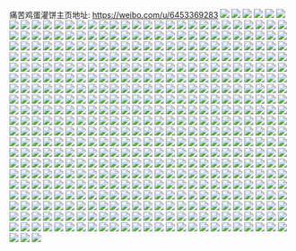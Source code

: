痛苦鸡蛋灌饼主页地址: https://weibo.com/u/6453369283 
![](https://wx4.sinaimg.cn/mw2000/0072JG9lly1h9ij561p6zj30zu25o1ky.jpg) 
![](https://wx4.sinaimg.cn/mw2000/0072JG9lly1h9ij53q4m6j30zu25oqv5.jpg) 
![](https://wx4.sinaimg.cn/mw2000/0072JG9lly1h9gbtnfia8j31o02801kz.jpg) 
![](https://wx4.sinaimg.cn/mw2000/0072JG9lly1h9gbtizlkcj316o1kwkjl.jpg) 
![](https://wx4.sinaimg.cn/mw2000/0072JG9lly1h9fvc7bo8bj32dc35sqv5.jpg) 
![](https://wx4.sinaimg.cn/mw2000/0072JG9lly1h9dzehl71jj30zu25o7wh.jpg) 
![](https://wx4.sinaimg.cn/mw2000/0072JG9lly1h9dzekjmwaj30sg0ruta9.jpg) 
![](https://wx4.sinaimg.cn/mw2000/0072JG9lly1h99xbsj2mjj30zu25o7iu.jpg) 
![](https://wx4.sinaimg.cn/mw2000/0072JG9lly1h970b37jjuj31o02804qp.jpg) 
![](https://wx4.sinaimg.cn/mw2000/0072JG9lly1h970b3ql1bj31o02804qp.jpg) 
![](https://wx4.sinaimg.cn/mw2000/0072JG9lly1h970b490b6j31o02801kx.jpg) 
![](https://wx4.sinaimg.cn/mw2000/0072JG9lly1h970b4p3vej31o02804qp.jpg) 
![](https://wx4.sinaimg.cn/mw2000/0072JG9lly1h970b7iv4yj31o02807wh.jpg) 
![](https://wx4.sinaimg.cn/mw2000/0072JG9lly1h970b84i1vj31o02804qp.jpg) 
![](https://wx4.sinaimg.cn/mw2000/0072JG9lly1h96o5pknbwj32c0340hdu.jpg) 
![](https://wx4.sinaimg.cn/mw2000/0072JG9lly1h93g66ozywj30tz0cc402.jpg) 
![](https://wx4.sinaimg.cn/mw2000/0072JG9lly1h92ie4zwrzj32dc35snpd.jpg) 
![](https://wx4.sinaimg.cn/mw2000/0072JG9lly1h91yo9p4mwj30zu25o1kx.jpg) 
![](https://wx4.sinaimg.cn/mw2000/0072JG9lly1h91yoag9xsj30zu25o1kx.jpg) 
![](https://wx4.sinaimg.cn/mw2000/0072JG9lly1h91yob9zxwj30zu25odwt.jpg) 
![](https://wx4.sinaimg.cn/mw2000/0072JG9lly1h8ykq198o4j30zu0il0vo.jpg) 
![](https://wx4.sinaimg.cn/mw2000/0072JG9lly1h8w60cl05xj30zu25o1cs.jpg) 
![](https://wx4.sinaimg.cn/mw2000/0072JG9lly1h8ua8r0bhyj30sg0sgju4.jpg) 
![](https://wx4.sinaimg.cn/mw2000/0072JG9lly1h8sruddxfzj30zu1meagq.jpg) 
![](https://wx4.sinaimg.cn/mw2000/0072JG9lly1h8rty1ypamj30ty0tyqk4.jpg) 
![](https://wx4.sinaimg.cn/mw2000/0072JG9lly1h8rty5guf5j32c02c0b2a.jpg) 
![](https://wx4.sinaimg.cn/mw2000/0072JG9lly1h8riepkf0qj30zu25owyk.jpg) 
![](https://wx4.sinaimg.cn/mw2000/0072JG9lly1h8rieoyfr2j30zu25oh4m.jpg) 
![](https://wx4.sinaimg.cn/mw2000/0072JG9lly1h8qpvbx7qcj30t60rl79s.jpg) 
![](https://wx4.sinaimg.cn/mw2000/0072JG9lly1h8qnkgp5zdj30zu25o7wh.jpg) 
![](https://wx4.sinaimg.cn/mw2000/0072JG9lly1h8poxag1j1j32dc35sx6p.jpg) 
![](https://wx4.sinaimg.cn/mw2000/0072JG9lly1h8poxfb11oj32dc35s7wi.jpg) 
![](https://wx4.sinaimg.cn/mw2000/0072JG9lly1h8poxcxyg6j32dc35sx6p.jpg) 
![](https://wx4.sinaimg.cn/mw2000/0072JG9lly1h8mwco61vaj30u0143497.jpg) 
![](https://wx4.sinaimg.cn/mw2000/0072JG9lly1h8lxbt1a6rj319o1ownhw.jpg) 
![](https://wx4.sinaimg.cn/mw2000/0072JG9lly1h8lxbsld10j32c0340npd.jpg) 
![](https://wx4.sinaimg.cn/mw2000/0072JG9lly1h8lxbtu30dj32c03401kz.jpg) 
![](https://wx4.sinaimg.cn/mw2000/0072JG9lly1h8lxbu7b29j31kk23g7ks.jpg) 
![](https://wx4.sinaimg.cn/mw2000/0072JG9lly1h8lxbue8vxj30h00mo41s.jpg) 
![](https://wx4.sinaimg.cn/mw2000/0072JG9lly1h8lxbukvn2j30vk163tpp.jpg) 
![](https://wx4.sinaimg.cn/mw2000/0072JG9lly1h8lxbvsvddj31tr1tru0x.jpg) 
![](https://wx4.sinaimg.cn/mw2000/0072JG9lly1h8lxbvcmdxj319w1p94gr.jpg) 
![](https://wx4.sinaimg.cn/mw2000/0072JG9lly1h8lxbw3og8j30n10uq79i.jpg) 
![](https://wx4.sinaimg.cn/mw2000/0072JG9lly1h8kneuzexdj30u0140gs9.jpg) 
![](https://wx4.sinaimg.cn/mw2000/0072JG9lly1h8k0jp89qlj30vc0vcjxw.jpg) 
![](https://wx4.sinaimg.cn/mw2000/0072JG9lly1h8iv40ag0fj32dc35se86.jpg) 
![](https://wx4.sinaimg.cn/mw2000/0072JG9lly1h8iv45q8z1j32dc35sx6u.jpg) 
![](https://wx4.sinaimg.cn/mw2000/0072JG9lly1h8hlzuufhuj32c0340qv6.jpg) 
![](https://wx4.sinaimg.cn/mw2000/0072JG9lly1h8d55mr4zoj30v110xgzo.jpg) 
![](https://wx4.sinaimg.cn/mw2000/0072JG9lly1h8bx6e7g9dj30u01t044h.jpg) 
![](https://wx4.sinaimg.cn/mw2000/0072JG9lly1h8aqrkazsvj316o1kwkie.jpg) 
![](https://wx4.sinaimg.cn/mw2000/0072JG9lly1h8aqrnybaaj32dc35skjn.jpg) 
![](https://wx4.sinaimg.cn/mw2000/0072JG9lly1h8aqrqb9j6j32dc35sx6q.jpg) 
![](https://wx4.sinaimg.cn/mw2000/0072JG9lly1h8aqrspoi5j32dc35sqv6.jpg) 
![](https://wx4.sinaimg.cn/mw2000/0072JG9lly1h8apf5w3nyj30ur1q6qp8.jpg) 
![](https://wx4.sinaimg.cn/mw2000/0072JG9lly1h89m9rvxc1j32c0340u0y.jpg) 
![](https://wx4.sinaimg.cn/mw2000/0072JG9lly1h897lhnv3ij32c0340hdt.jpg) 
![](https://wx4.sinaimg.cn/mw2000/0072JG9lly1h897lgrrhcj30j60j6t9p.jpg) 
![](https://wx4.sinaimg.cn/mw2000/0072JG9lly1h88z7h7hbmj30zu25o4qq.jpg) 
![](https://wx4.sinaimg.cn/mw2000/0072JG9lly1h88i59cl1hj316o1kwttw.jpg) 
![](https://wx4.sinaimg.cn/mw2000/0072JG9lly1h88det3sr6j30p81g719f.jpg) 
![](https://wx4.sinaimg.cn/mw2000/0072JG9lly1h887k5l9cjj30zu25o7wi.jpg) 
![](https://wx4.sinaimg.cn/mw2000/0072JG9lly1h863xadrw5j30zo18fh54.jpg) 
![](https://wx4.sinaimg.cn/mw2000/0072JG9lly1h85z0x5avkj30tx0k7q52.jpg) 
![](https://wx4.sinaimg.cn/mw2000/0072JG9lly1h85wexeu46j30zu25ob2a.jpg) 
![](https://wx4.sinaimg.cn/mw2000/0072JG9lly1h84mwq46goj30u01t0tus.jpg) 
![](https://wx4.sinaimg.cn/mw2000/0072JG9lly1h83avezg0yj32c03404qr.jpg) 
![](https://wx4.sinaimg.cn/mw2000/0072JG9lly1h82qdhbp70j30zu0muwnv.jpg) 
![](https://wx4.sinaimg.cn/mw2000/0072JG9lly1h819e6hkt6j30zu1egail.jpg) 
![](https://wx4.sinaimg.cn/mw2000/0072JG9lly1h817anwr5yj320l2os1ky.jpg) 
![](https://wx4.sinaimg.cn/mw2000/0072JG9lly1h80u40ora2j30oz0mzact.jpg) 
![](https://wx4.sinaimg.cn/mw2000/0072JG9lly1h804vuaxf3j30zu25ob2a.jpg) 
![](https://wx4.sinaimg.cn/mw2000/0072JG9lly1h804vrfgfqj30ox0mojvh.jpg) 
![](https://wx4.sinaimg.cn/mw2000/0072JG9lly1h804mopfp6j30jf0jf0vg.jpg) 
![](https://wx4.sinaimg.cn/mw2000/0072JG9lly1h7yy8m8fl4j30n01dsk32.jpg) 
![](https://wx4.sinaimg.cn/mw2000/0072JG9lly1h7yy8ly5vej30n01dsgxh.jpg) 
![](https://wx4.sinaimg.cn/mw2000/0072JG9lly1h7yy8mk1tkj30n01dsqf9.jpg) 
![](https://wx4.sinaimg.cn/mw2000/0072JG9lly1h7xs9j4wsuj30n01ds1kx.jpg) 
![](https://wx4.sinaimg.cn/mw2000/0072JG9lly1h7xs9jg3fej30mt0dcacr.jpg) 
![](https://wx4.sinaimg.cn/mw2000/0072JG9lly1h7xrlkk95oj30mv128qhh.jpg) 
![](https://wx4.sinaimg.cn/mw2000/0072JG9lly1h7xrlk0fhkj32c0340kjm.jpg) 
![](https://wx4.sinaimg.cn/mw2000/0072JG9lly1h7ws5wby2ej308c075jrk.jpg) 
![](https://wx4.sinaimg.cn/mw2000/0072JG9lly1h7v6aju6q9j31qo2bk4qp.jpg) 
![](https://wx4.sinaimg.cn/mw2000/0072JG9lly1h7v6fsdlhvj30n00l7dkk.jpg) 
![](https://wx4.sinaimg.cn/mw2000/0072JG9lly1h7v6gbxya6j321m2q5e81.jpg) 
![](https://wx4.sinaimg.cn/mw2000/0072JG9lly1h7uidljbiuj316o1kwe5q.jpg) 
![](https://wx4.sinaimg.cn/mw2000/0072JG9lly1h7uidkwnlwj30u01407gk.jpg) 
![](https://wx4.sinaimg.cn/mw2000/0072JG9lly1h7sudd7bh6j30n01dsk2f.jpg) 
![](https://wx4.sinaimg.cn/mw2000/0072JG9lly1h7srs7j2ymj30j60iyt9n.jpg) 
![](https://wx4.sinaimg.cn/mw2000/0072JG9lly1h7pvx6qivvj31ry2d9npd.jpg) 
![](https://wx4.sinaimg.cn/mw2000/0072JG9lly1h7pvz12x6ij30me05oaam.jpg) 
![](https://wx4.sinaimg.cn/mw2000/0072JG9lly1h7pw1s1hw1j30n01dsaey.jpg) 
![](https://wx4.sinaimg.cn/mw2000/0072JG9lly1h7pw1sg0zvj30n01dsq72.jpg) 
![](https://wx4.sinaimg.cn/mw2000/0072JG9lly1h7pw1srf75j30n01dsaeg.jpg) 
![](https://wx4.sinaimg.cn/mw2000/0072JG9lly1h7pn58ucu2j30n01dsdpr.jpg) 
![](https://wx4.sinaimg.cn/mw2000/0072JG9lly1h7n4x6eqhcj32c0340npe.jpg) 
![](https://wx4.sinaimg.cn/mw2000/0072JG9lly1h7m48jopkrj30n01dstig.jpg) 
![](https://wx4.sinaimg.cn/mw2000/0072JG9lly1h7m48nq3fpj308w08wq37.jpg) 
![](https://wx4.sinaimg.cn/mw2000/0072JG9lly1h7l5zoeu49j30qr0qk76m.jpg) 
![](https://wx4.sinaimg.cn/mw2000/0072JG9lly1h7kvnihvs4j30wf0u078s.jpg) 
![](https://wx4.sinaimg.cn/mw2000/0072JG9lly1h7huu3p4kej30u00u0tbv.jpg) 
![](https://wx4.sinaimg.cn/mw2000/0072JG9lly1h7fct52b7sj30n00gc74b.jpg) 
![](https://wx4.sinaimg.cn/mw2000/0072JG9lly1h7f4m7umajj30mn0p9n16.jpg) 
![](https://wx4.sinaimg.cn/mw2000/0072JG9lly1h7f4m8czjkj324j2u24gw.jpg) 
![](https://wx4.sinaimg.cn/mw2000/0072JG9lly1h7d90avwqlj30hr0hraby.jpg) 
![](https://wx4.sinaimg.cn/mw2000/0072JG9lly1h7d1yt5qcej31s62dkkjl.jpg) 
![](https://wx4.sinaimg.cn/mw2000/0072JG9lly1h7d1ytihyej31c01s0nlj.jpg) 
![](https://wx4.sinaimg.cn/mw2000/0072JG9lly1h7c30itj72j32c0340h36.jpg) 
![](https://wx4.sinaimg.cn/mw2000/0072JG9lly1h7c305cp5wj32bk1qo0xc.jpg) 
![](https://wx4.sinaimg.cn/mw2000/0072JG9lly1h7c3112wo6j32c03404gt.jpg) 
![](https://wx4.sinaimg.cn/mw2000/0072JG9lly1h7c316780kj31p52blb29.jpg) 
![](https://wx4.sinaimg.cn/mw2000/0072JG9lly1h7axicqp0qj31951o70vu.jpg) 
![](https://wx4.sinaimg.cn/mw2000/0072JG9lly1h7axifl9uxj31yy2mm4fr.jpg) 
![](https://wx4.sinaimg.cn/mw2000/0072JG9lly1h7axie2faxj31qo2bkhdt.jpg) 
![](https://wx4.sinaimg.cn/mw2000/0072JG9lly1h7apxbd6ulj30j60j63ze.jpg) 
![](https://wx4.sinaimg.cn/mw2000/0072JG9lly1h79cgvcpfyj31ud2gie4m.jpg) 
![](https://wx4.sinaimg.cn/mw2000/0072JG9lly1h782zbygirj30j60j6gv7.jpg) 
![](https://wx4.sinaimg.cn/mw2000/0072JG9lly1h74ye7jd29j30ty13y7mi.jpg) 
![](https://wx4.sinaimg.cn/mw2000/0072JG9lly1h74ye8ajyej30qt0zq45d.jpg) 
![](https://wx4.sinaimg.cn/mw2000/0072JG9lly1h74ye8s5awj30tu13uqap.jpg) 
![](https://wx4.sinaimg.cn/mw2000/0072JG9lly1h74ye951z7j30tu13uwj7.jpg) 
![](https://wx4.sinaimg.cn/mw2000/0072JG9lly1h74ye9g0cfj30tu13uabb.jpg) 
![](https://wx4.sinaimg.cn/mw2000/0072JG9lly1h74ye72xbij30lq0szmxq.jpg) 
![](https://wx4.sinaimg.cn/mw2000/0072JG9lly1h74ye9qyj1j30py0ynqao.jpg) 
![](https://wx4.sinaimg.cn/mw2000/0072JG9lly1h74yea3rzjj30u0140ti3.jpg) 
![](https://wx4.sinaimg.cn/mw2000/0072JG9lly1h74yh625puj30u2142n0y.jpg) 
![](https://wx4.sinaimg.cn/mw2000/0072JG9lly1h73uwfey96j30n00tkte1.jpg) 
![](https://wx4.sinaimg.cn/mw2000/0072JG9lly1h73t0p7tlnj30n00p8jse.jpg) 
![](https://wx4.sinaimg.cn/mw2000/0072JG9lly1h72cpg2jtfj31km23iq6e.jpg) 
![](https://wx4.sinaimg.cn/mw2000/0072JG9lly1h71543czfvj32152pj17i.jpg) 
![](https://wx4.sinaimg.cn/mw2000/0072JG9lly1h71540u6jzj327b2xr4qr.jpg) 
![](https://wx4.sinaimg.cn/mw2000/0072JG9lly1h71544i5huj324v2uiafu.jpg) 
![](https://wx4.sinaimg.cn/mw2000/0072JG9lly1h701thlcmij32dc35sb2b.jpg) 
![](https://wx4.sinaimg.cn/mw2000/0072JG9lly1h6z72a92qsj31m725mk4v.jpg) 
![](https://wx4.sinaimg.cn/mw2000/0072JG9lly1h6vwy7mcspj30jx12qtay.jpg) 
![](https://wx4.sinaimg.cn/mw2000/0072JG9lly1h6vvdhtb04j30n00u3gp7.jpg) 
![](https://wx4.sinaimg.cn/mw2000/0072JG9lly1h6u8im1cqoj316o1kw7rr.jpg) 
![](https://wx4.sinaimg.cn/mw2000/0072JG9lly1h6u8iosn9qj30n00qeq2w.jpg) 
![](https://wx4.sinaimg.cn/mw2000/0072JG9lly1h6rung6g0ej316o1kwnif.jpg) 
![](https://wx4.sinaimg.cn/mw2000/0072JG9lly1h6qv8f1nuxj31hk1zfhdu.jpg) 
![](https://wx4.sinaimg.cn/mw2000/0072JG9lly1h6q4odr4jvj316o1kwk8o.jpg) 
![](https://wx4.sinaimg.cn/mw2000/0072JG9lly1h6q4oe5h0pj316o1kwk63.jpg) 
![](https://wx4.sinaimg.cn/mw2000/0072JG9lly1h6q4odbxwqj316o1kwavy.jpg) 
![](https://wx4.sinaimg.cn/mw2000/0072JG9lly1h6onp2gka0j30n01ds0vz.jpg) 
![](https://wx4.sinaimg.cn/mw2000/0072JG9lly1h6k73lrembj30n01ds46h.jpg) 
![](https://wx4.sinaimg.cn/mw2000/0072JG9lly1h6jt58sxtjj30rr1dcn5f.jpg) 
![](https://wx4.sinaimg.cn/mw2000/0072JG9lly1h6g9seo5hqj30u01407g5.jpg) 
![](https://wx4.sinaimg.cn/mw2000/0072JG9lly1h6g9sewxg8j30q20yrdow.jpg) 
![](https://wx4.sinaimg.cn/mw2000/0072JG9lly1h6g9seegc3j30ls12ptgn.jpg) 
![](https://wx4.sinaimg.cn/mw2000/0072JG9lly1h6g9sf61xij30u01hc44q.jpg) 
![](https://wx4.sinaimg.cn/mw2000/0072JG9lly1h6g9sfd3qlj30u0140n17.jpg) 
![](https://wx4.sinaimg.cn/mw2000/0072JG9lly1h6g9sfk4jaj30tu13uqc4.jpg) 
![](https://wx4.sinaimg.cn/mw2000/0072JG9lly1h6g9sg3xxdj30u0140wr7.jpg) 
![](https://wx4.sinaimg.cn/mw2000/0072JG9lly1h6g9ont9cdj30u0160ajd.jpg) 
![](https://wx4.sinaimg.cn/mw2000/0072JG9lly1h6g9p7lmsqj30ry0yxwr9.jpg) 
![](https://wx4.sinaimg.cn/mw2000/0072JG9lly1h6fuz8mrtxj30mt0ijwey.jpg) 
![](https://wx4.sinaimg.cn/mw2000/0072JG9lly1h6ffdk1l1vj31471hmq4w.jpg) 
![](https://wx4.sinaimg.cn/mw2000/0072JG9lly1h6ej1fs680j30tu13umyd.jpg) 
![](https://wx4.sinaimg.cn/mw2000/0072JG9lly1h6dan25905j31fk1wrqu6.jpg) 
![](https://wx4.sinaimg.cn/mw2000/0072JG9lly1h6dan6pft3j32c03407w4.jpg) 
![](https://wx4.sinaimg.cn/mw2000/0072JG9lly1h6dan7hz3rj31g21xe0w5.jpg) 
![](https://wx4.sinaimg.cn/mw2000/0072JG9lly1h6cz1lbvtnj30n00hs0vp.jpg) 
![](https://wx4.sinaimg.cn/mw2000/0072JG9lly1h6cz1lhdbdj30n00823zp.jpg) 
![](https://wx4.sinaimg.cn/mw2000/0072JG9lly1h6cz1lmihij30n009edh1.jpg) 
![](https://wx4.sinaimg.cn/mw2000/0072JG9lly1h6cz1ls1o6j30n00813zb.jpg) 
![](https://wx4.sinaimg.cn/mw2000/0072JG9lly1h6cz1lz87cj30n007kwf5.jpg) 
![](https://wx4.sinaimg.cn/mw2000/0072JG9lly1h6cz1m4nsjj30n0090q42.jpg) 
![](https://wx4.sinaimg.cn/mw2000/0072JG9lly1h6cz1l4a7cj30n008bmy3.jpg) 
![](https://wx4.sinaimg.cn/mw2000/0072JG9lly1h6cz1mayv7j30n007v74t.jpg) 
![](https://wx4.sinaimg.cn/mw2000/0072JG9lly1h6cz1mg35aj30n0089gma.jpg) 
![](https://wx4.sinaimg.cn/mw2000/0072JG9lly1h6cz1mmr2nj30n008fmy0.jpg) 
![](https://wx4.sinaimg.cn/mw2000/0072JG9lly1h6cz1mtafcj30n006omxp.jpg) 
![](https://wx4.sinaimg.cn/mw2000/0072JG9lly1h6cz1myrn7j30n006lq3d.jpg) 
![](https://wx4.sinaimg.cn/mw2000/0072JG9lly1h6cz1n5tilj30n006yaau.jpg) 
![](https://wx4.sinaimg.cn/mw2000/0072JG9lly1h6cz1nbfg6j30n0068mxx.jpg) 
![](https://wx4.sinaimg.cn/mw2000/0072JG9lly1h6cz1nhc1vj30n005cq36.jpg) 
![](https://wx4.sinaimg.cn/mw2000/0072JG9lly1h6cz1ny2ucj30n00j1gn4.jpg) 
![](https://wx4.sinaimg.cn/mw2000/0072JG9lly1h6cz1o54idj30n005ngm2.jpg) 
![](https://wx4.sinaimg.cn/mw2000/0072JG9lly1h6cz1ob1g7j30n007dq3e.jpg) 
![](https://wx4.sinaimg.cn/mw2000/0072JG9lly1h6c7pzssdyj32c03404qr.jpg) 
![](https://wx4.sinaimg.cn/mw2000/0072JG9lly1h6a0cogtowj32c0340e82.jpg) 
![](https://wx4.sinaimg.cn/mw2000/0072JG9lly1h6a0cqc48cj32c0340qv6.jpg) 
![](https://wx4.sinaimg.cn/mw2000/0072JG9lly1h6a0csd78dj32c0340kjn.jpg) 
![](https://wx4.sinaimg.cn/mw2000/0072JG9lly1h6a0ctx159j316o1kwtrf.jpg) 
![](https://wx4.sinaimg.cn/mw2000/0072JG9lly1h67mj56m4bj322a2r21ky.jpg) 
![](https://wx4.sinaimg.cn/mw2000/0072JG9lly1h67mj8i228j32742xi1ky.jpg) 
![](https://wx4.sinaimg.cn/mw2000/0072JG9lly1h5mvj99vjbj30mz14uah9.jpg) 
![](https://wx4.sinaimg.cn/mw2000/0072JG9lly1h5mvgzzyz7j30mz0vsq54.jpg) 
![](https://wx4.sinaimg.cn/mw2000/0072JG9lly1h5mvj8vhnqj30ty13yk2m.jpg) 
![](https://wx4.sinaimg.cn/mw2000/0072JG9lly1h5mvj8epw0j30n01dswma.jpg) 
![](https://wx4.sinaimg.cn/mw2000/0072JG9lly1h5mvksdpnbj30mi0u0gqb.jpg) 
![](https://wx4.sinaimg.cn/mw2000/0072JG9lly1h5mvmd8sesj30mi0u00wi.jpg) 
![](https://wx4.sinaimg.cn/mw2000/0072JG9lly1h5mvp0bmzxj30u014079w.jpg) 
![](https://wx4.sinaimg.cn/mw2000/0072JG9lly1h5mvmxz8ogj30mi0u0dlh.jpg) 
![](https://wx4.sinaimg.cn/mw2000/0072JG9lly1h5mvp0nvmfj30u013y7ex.jpg) 
![](https://wx4.sinaimg.cn/mw2000/0072JG9lly1h5l6uoqjrtj32c0340e83.jpg) 
![](https://wx4.sinaimg.cn/mw2000/0072JG9lly1h5gy5shl4ej32352s6u0z.jpg) 
![](https://wx4.sinaimg.cn/mw2000/0072JG9lly1h5gy5uuu3ej328s2zqqv6.jpg) 
![](https://wx4.sinaimg.cn/mw2000/0072JG9lly1h5gy5qgproj326d2wh7wk.jpg) 
![](https://wx4.sinaimg.cn/mw2000/0072JG9lly1h5dn947ivpj32c0340x6r.jpg) 
![](https://wx4.sinaimg.cn/mw2000/0072JG9lly1h5dn9brl1vj31ko23ox6p.jpg) 
![](https://wx4.sinaimg.cn/mw2000/0072JG9lly1h5dnaf01haj31n726x1ky.jpg) 
![](https://wx4.sinaimg.cn/mw2000/0072JG9lly1h5dn9ep62yj32c0340qv8.jpg) 
![](https://wx4.sinaimg.cn/mw2000/0072JG9lly1h5dna8pr5kj329c30gx6r.jpg) 
![](https://wx4.sinaimg.cn/mw2000/0072JG9lly1h5dn99avr6j31qo2bkhdt.jpg) 
![](https://wx4.sinaimg.cn/mw2000/0072JG9lly1h5dn9ahobxj32bk1qoe81.jpg) 
![](https://wx4.sinaimg.cn/mw2000/0072JG9lly1h5dn97s4zsj32c03401l0.jpg) 
![](https://wx4.sinaimg.cn/mw2000/0072JG9lly1h5ch8rkv55j32c02fmkjo.jpg) 
![](https://wx4.sinaimg.cn/mw2000/0072JG9lly1h57u7zjxkoj31xw2l71kz.jpg) 
![](https://wx4.sinaimg.cn/mw2000/0072JG9lly1h57u81fiqmj31in20u4qq.jpg) 
![](https://wx4.sinaimg.cn/mw2000/0072JG9lly1h57u850o26j32c0340qv9.jpg) 
![](https://wx4.sinaimg.cn/mw2000/0072JG9lly1h57u87k8z7j31qs2bpkjm.jpg) 
![](https://wx4.sinaimg.cn/mw2000/0072JG9lly1h57u89fvxaj32c0340u0y.jpg) 
![](https://wx4.sinaimg.cn/mw2000/0072JG9lly1h57u8awpotj31ky23yb29.jpg) 
![](https://wx4.sinaimg.cn/mw2000/0072JG9lly1h57u8c28akj30i30o345n.jpg) 
![](https://wx4.sinaimg.cn/mw2000/0072JG9lly1h537q39pwmj30n01ds4qp.jpg) 
![](https://wx4.sinaimg.cn/mw2000/0072JG9lly1h52kst221oj30mi0u0q7r.jpg) 
![](https://wx4.sinaimg.cn/mw2000/0072JG9lly1h52kst87gmj30ji0q1q7a.jpg) 
![](https://wx4.sinaimg.cn/mw2000/0072JG9lly1h52ks510b2j30mz0uo41r.jpg) 
![](https://wx4.sinaimg.cn/mw2000/0072JG9lly1h52ktz70lpj30n01ds11f.jpg) 
![](https://wx4.sinaimg.cn/mw2000/0072JG9lly1h52ktzlhk4j30u0140tit.jpg) 
![](https://wx4.sinaimg.cn/mw2000/0072JG9lly1h52ku5mrv1j30qy0qy0ux.jpg) 
![](https://wx4.sinaimg.cn/mw2000/0072JG9lly1h4yg0c7ydcj31za2n11kz.jpg) 
![](https://wx4.sinaimg.cn/mw2000/0072JG9lly1h4yg0el2jbj32c0340kjn.jpg) 
![](https://wx4.sinaimg.cn/mw2000/0072JG9lly1h4yg0hdnjpj32c0340b2c.jpg) 
![](https://wx4.sinaimg.cn/mw2000/0072JG9lly1h4yg6jdnv0j327u2yhu0y.jpg) 
![](https://wx4.sinaimg.cn/mw2000/0072JG9lly1h4wvlyxpm0j31k9230hdt.jpg) 
![](https://wx4.sinaimg.cn/mw2000/0072JG9lly1h4wvlzo8b9j31qo2bkx6p.jpg) 
![](https://wx4.sinaimg.cn/mw2000/0072JG9lly1h4txdijfqvj32c03407wj.jpg) 
![](https://wx4.sinaimg.cn/mw2000/0072JG9lly1h4txdlim5gj32c0340qv6.jpg) 
![](https://wx4.sinaimg.cn/mw2000/0072JG9lly1h4txdmd5w1j30my14uguq.jpg) 
![](https://wx4.sinaimg.cn/mw2000/0072JG9lly1h4txdw51dtj30u01hc15n.jpg) 
![](https://wx4.sinaimg.cn/mw2000/0072JG9lly1h4txdyb80dj32c0340u0y.jpg) 
![](https://wx4.sinaimg.cn/mw2000/0072JG9lly1h4txe19mh7j32c0340npe.jpg) 
![](https://wx4.sinaimg.cn/mw2000/0072JG9lly1h4txea0kpcj32c0340qv9.jpg) 
![](https://wx4.sinaimg.cn/mw2000/0072JG9lly1h4txeed10sj32c0340e84.jpg) 
![](https://wx4.sinaimg.cn/mw2000/0072JG9lly1h4txehh5eij32c03404qr.jpg) 
![](https://wx4.sinaimg.cn/mw2000/0072JG9lly1h4txem3umuj32c03401l0.jpg) 
![](https://wx4.sinaimg.cn/mw2000/0072JG9lly1h4txerfo1gj32c0340hdw.jpg) 
![](https://wx4.sinaimg.cn/mw2000/0072JG9lly1h4txewaidoj32c0340u10.jpg) 
![](https://wx4.sinaimg.cn/mw2000/0072JG9lly1h4txf1yglfj32c03404qu.jpg) 
![](https://wx4.sinaimg.cn/mw2000/0072JG9lly1h4txf5ykirj32c0340hdw.jpg) 
![](https://wx4.sinaimg.cn/mw2000/0072JG9lly1h4r3kzx5zfj32c0340kjp.jpg) 
![](https://wx4.sinaimg.cn/mw2000/0072JG9lly1h4nwyoq319j31rp2cx4qq.jpg) 
![](https://wx4.sinaimg.cn/mw2000/0072JG9lly1h4lf773zv7j30u00sx431.jpg) 
![](https://wx4.sinaimg.cn/mw2000/0072JG9lly1h4efl5uj7sj31qo2bk4qq.jpg) 
![](https://wx4.sinaimg.cn/mw2000/0072JG9lly1h4efl7hdhij30vc15sh22.jpg) 
![](https://wx4.sinaimg.cn/mw2000/0072JG9lly1h4efl6a3qqj30vc15s7ly.jpg) 
![](https://wx4.sinaimg.cn/mw2000/0072JG9lly1h4efl87h8hj30u0140e47.jpg) 
![](https://wx4.sinaimg.cn/mw2000/0072JG9lly1h4a7vkjp95j32c03404qs.jpg) 
![](https://wx4.sinaimg.cn/mw2000/0072JG9lly1h48lxovmjrj30vc15se48.jpg) 
![](https://wx4.sinaimg.cn/mw2000/0072JG9lly1h47z1o3d9tj32by2jf1kz.jpg) 
![](https://wx4.sinaimg.cn/mw2000/0072JG9lly1h47z1p1lhcj311v1ehqru.jpg) 
![](https://wx4.sinaimg.cn/mw2000/0072JG9lly1h47z1qte7oj31v82c0kjm.jpg) 
![](https://wx4.sinaimg.cn/mw2000/0072JG9lly1h47z1ssjhrj323s2t2b2b.jpg) 
![](https://wx4.sinaimg.cn/mw2000/0072JG9lly1h46v8l29gfj3297309u0z.jpg) 
![](https://wx4.sinaimg.cn/mw2000/0072JG9lly1h46v8nf3d0j32432thqv7.jpg) 
![](https://wx4.sinaimg.cn/mw2000/0072JG9lly1h45ndwkpswj30mi0u0n57.jpg) 
![](https://wx4.sinaimg.cn/mw2000/0072JG9lly1h42qe9qv3rj30n01ds0wc.jpg) 
![](https://wx4.sinaimg.cn/mw2000/0072JG9lly1h42qecb8lpj308c087t8y.jpg) 
![](https://wx4.sinaimg.cn/mw2000/0072JG9lly1h3zgz45az8j31ds0n07p3.jpg) 
![](https://wx4.sinaimg.cn/mw2000/0072JG9lly1h3runqabb4j32c03401ky.jpg) 
![](https://wx4.sinaimg.cn/mw2000/0072JG9lly1h3p2vgiv2qj31zx2zqx6p.jpg) 
![](https://wx4.sinaimg.cn/mw2000/0072JG9lly1h3p2vh5s86j31zl2z8x6p.jpg) 
![](https://wx4.sinaimg.cn/mw2000/0072JG9lly1h3p2vhxzenj320s3101ky.jpg) 
![](https://wx4.sinaimg.cn/mw2000/0072JG9lly1h3p2vfrukcj31qb2lbhdt.jpg) 
![](https://wx4.sinaimg.cn/mw2000/0072JG9lly1h3p2vip4d9j3209308x6p.jpg) 
![](https://wx4.sinaimg.cn/mw2000/0072JG9lly1h3p2vk4pmcj323z35su0y.jpg) 
![](https://wx4.sinaimg.cn/mw2000/0072JG9lly1h3p2vm3ao0j323z35se83.jpg) 
![](https://wx4.sinaimg.cn/mw2000/0072JG9lly1h3p2vmu2c8j31tk2rqkjl.jpg) 
![](https://wx4.sinaimg.cn/mw2000/0072JG9lly1h3p2voq45hj323z35s4qr.jpg) 
![](https://wx4.sinaimg.cn/mw2000/0072JG9lly1h3o3k8h76tj31yn2xt4qq.jpg) 
![](https://wx4.sinaimg.cn/mw2000/0072JG9lly1h3o3kwn4lij323z35skjo.jpg) 
![](https://wx4.sinaimg.cn/mw2000/0072JG9lly1h3o3l112iyj323z35s7wj.jpg) 
![](https://wx4.sinaimg.cn/mw2000/0072JG9lly1h3gt1ne6vkj30n01dswmn.jpg) 
![](https://wx4.sinaimg.cn/mw2000/0072JG9lly1h3gt1qr3doj30ik0klwh5.jpg) 
![](https://wx4.sinaimg.cn/mw2000/0072JG9lly1h36ay0hrzlj30md0md0u1.jpg) 
![](https://wx4.sinaimg.cn/mw2000/0072JG9lly1h34bgletetj30n01dstyj.jpg) 
![](https://wx4.sinaimg.cn/mw2000/0072JG9lly1h33kt1ki7pj31ds0n0qkp.jpg) 
![](https://wx4.sinaimg.cn/mw2000/0072JG9lly1h33kszrov4j31ds0n0x0p.jpg) 
![](https://wx4.sinaimg.cn/mw2000/0072JG9lly1h32xh9crgaj30u0140nd9.jpg) 
![](https://wx4.sinaimg.cn/mw2000/0072JG9lly1h31r8fs4cvj30n01ds4qp.jpg) 
![](https://wx4.sinaimg.cn/mw2000/0072JG9lly1h30m7xvj40j326z2xaqv6.jpg) 
![](https://wx4.sinaimg.cn/mw2000/0072JG9lly1h30mdxbhaij30920c3t9t.jpg) 
![](https://wx4.sinaimg.cn/mw2000/0072JG9lly1h2xmvrwpoqj30vc15s4ac.jpg) 
![](https://wx4.sinaimg.cn/mw2000/0072JG9lly1h2xmvsf7kdj30vc15s156.jpg) 
![](https://wx4.sinaimg.cn/mw2000/0072JG9lly1h2xmvsuux6j30vc15sk3f.jpg) 
![](https://wx4.sinaimg.cn/mw2000/0072JG9lly1h2w472nvh8j32c03474qr.jpg) 
![](https://wx4.sinaimg.cn/mw2000/0072JG9lly1h2w476jxcfj32c033ze88.jpg) 
![](https://wx4.sinaimg.cn/mw2000/0072JG9lly1h2v2ipswguj31oy29au0x.jpg) 
![](https://wx4.sinaimg.cn/mw2000/0072JG9lly1h2v2iqjb88j31vo2jnhdt.jpg) 
![](https://wx4.sinaimg.cn/mw2000/0072JG9lly1h2uynho655j30n00fywhw.jpg) 
![](https://wx4.sinaimg.cn/mw2000/0072JG9lly1h2uynhx3bsj30n01dsadf.jpg) 
![](https://wx4.sinaimg.cn/mw2000/0072JG9lly1h2uyni6j7qj30n00iztcs.jpg) 
![](https://wx4.sinaimg.cn/mw2000/0072JG9lly1h2uynhh35aj30n01dsjup.jpg) 
![](https://wx4.sinaimg.cn/mw2000/0072JG9lly1h2tunxfkioj30vc15sqj4.jpg) 
![](https://wx4.sinaimg.cn/mw2000/0072JG9lly1h2rzifefrej31xk2kqb2a.jpg) 
![](https://wx4.sinaimg.cn/mw2000/0072JG9lly1h2rzigvwohj31xs2l17wi.jpg) 
![](https://wx4.sinaimg.cn/mw2000/0072JG9lly1h2rzihw79wj31x12k1b2a.jpg) 
![](https://wx4.sinaimg.cn/mw2000/0072JG9lly1h2rziioyj1j31mz26nqv5.jpg) 
![](https://wx4.sinaimg.cn/mw2000/0072JG9lly1h2rzie6eprj31ws2jpqv5.jpg) 
![](https://wx4.sinaimg.cn/mw2000/0072JG9lly1h2rzijh48yj31zb2n2x6p.jpg) 
![](https://wx4.sinaimg.cn/mw2000/0072JG9lly1h2rph2vv83j324e2su7wj.jpg) 
![](https://wx4.sinaimg.cn/mw2000/0072JG9lly1h2rph5opvzj31u52j4b2a.jpg) 
![](https://wx4.sinaimg.cn/mw2000/0072JG9lly1h2rphajlwrj32c0340x6t.jpg) 
![](https://wx4.sinaimg.cn/mw2000/0072JG9lly1h2m5r4cshcj30ra10dk6e.jpg) 
![](https://wx4.sinaimg.cn/mw2000/0072JG9lly1h2m5r4u8x1j30vc15s4d4.jpg) 
![](https://wx4.sinaimg.cn/mw2000/0072JG9lly1h2m2xzmnpoj30k90qydne.jpg) 
![](https://wx4.sinaimg.cn/mw2000/0072JG9lly1h2kqkjnwt5j32c0340hdu.jpg) 
![](https://wx4.sinaimg.cn/mw2000/0072JG9lly1h2jkd96sszj30n00y6483.jpg) 
![](https://wx4.sinaimg.cn/mw2000/0072JG9lly1h2jkd9q5odj30n00xrdo2.jpg) 
![](https://wx4.sinaimg.cn/mw2000/0072JG9lly1h2jkd8wqz7j30n00yawn4.jpg) 
![](https://wx4.sinaimg.cn/mw2000/0072JG9lly1h2jkdfuwxjj30u00u042v.jpg) 
![](https://wx4.sinaimg.cn/mw2000/0072JG9lly1h2jjvnxfgdj32av35sx6q.jpg) 
![](https://wx4.sinaimg.cn/mw2000/0072JG9lly1h2ijw011ifj32c03407wk.jpg) 
![](https://wx4.sinaimg.cn/mw2000/0072JG9lly1h2ijw1kw9rj31ds0n0niu.jpg) 
![](https://wx4.sinaimg.cn/mw2000/0072JG9lly1h2ijw3ea0mj31ds0n0njj.jpg) 
![](https://wx4.sinaimg.cn/mw2000/0072JG9lly1h2hlj31csyj317g1mq4ic.jpg) 
![](https://wx4.sinaimg.cn/mw2000/0072JG9lly1h2hljl82dkj32c03401kz.jpg) 
![](https://wx4.sinaimg.cn/mw2000/0072JG9lly1h2hljo28l1j32c0340kjn.jpg) 
![](https://wx4.sinaimg.cn/mw2000/0072JG9lly1h2hljpdzu2j32c0340e81.jpg) 
![](https://wx4.sinaimg.cn/mw2000/0072JG9lly1h2hljj3c4gj32c03407wj.jpg) 
![](https://wx4.sinaimg.cn/mw2000/0072JG9lly1h2hljqtra9j32c0340hdu.jpg) 
![](https://wx4.sinaimg.cn/mw2000/0072JG9lly1h2gayrfjb0j32c0340x6q.jpg) 
![](https://wx4.sinaimg.cn/mw2000/0072JG9lly1h2g597sggpj30hs0hsq43.jpg) 
![](https://wx4.sinaimg.cn/mw2000/0072JG9lly1h2dy2eppfyj30rr110128.jpg) 
![](https://wx4.sinaimg.cn/mw2000/0072JG9lly1h2dy2f0lg7j30s611kdqf.jpg) 
![](https://wx4.sinaimg.cn/mw2000/0072JG9lly1h2dy2fjbddj30sf11wk5c.jpg) 
![](https://wx4.sinaimg.cn/mw2000/0072JG9lly1h2dy2fu9rcj30sm1267g3.jpg) 
![](https://wx4.sinaimg.cn/mw2000/0072JG9lly1h2dy2eek0uj30vc15sk2c.jpg) 
![](https://wx4.sinaimg.cn/mw2000/0072JG9lly1h2dndqb9nvj30n01dsnop.jpg) 
![](https://wx4.sinaimg.cn/mw2000/0072JG9lly1h2cvvqc8sxj316p1kyx3p.jpg) 
![](https://wx4.sinaimg.cn/mw2000/0072JG9lly1h2ceotrwlaj31ds0n07wi.jpg) 
![](https://wx4.sinaimg.cn/mw2000/0072JG9lly1h29n2e5es8j30u0140h0j.jpg) 
![](https://wx4.sinaimg.cn/mw2000/0072JG9lly1h289f49q0sj32yo59nhdv.jpg) 
![](https://wx4.sinaimg.cn/mw2000/0072JG9lly1h26vu9ah58j31hc0zkk11.jpg) 
![](https://wx4.sinaimg.cn/mw2000/0072JG9lly1h26vu8vbryj31hc0zkn9k.jpg) 
![](https://wx4.sinaimg.cn/mw2000/0072JG9lly1h26vu9pp7aj31hc0zk13f.jpg) 
![](https://wx4.sinaimg.cn/mw2000/0072JG9lly1h26vufhxaaj30sf0zjwtd.jpg) 
![](https://wx4.sinaimg.cn/mw2000/0072JG9lly1h26vuen01hj31n726b1ky.jpg) 
![](https://wx4.sinaimg.cn/mw2000/0072JG9lly1h26vum93lqj31900u0du9.jpg) 
![](https://wx4.sinaimg.cn/mw2000/0072JG9lly1h24vxf89kuj30vc15s4gv.jpg) 
![](https://wx4.sinaimg.cn/mw2000/0072JG9lly1h24vxg3szyj30vc15s18g.jpg) 
![](https://wx4.sinaimg.cn/mw2000/0072JG9lly1h24vxgx0nsj30vc15s4g2.jpg) 
![](https://wx4.sinaimg.cn/mw2000/0072JG9lly1h23ssp293uj30u0140dyi.jpg) 
![](https://wx4.sinaimg.cn/mw2000/0072JG9lly1h23ssoe48xj328s2zqqv7.jpg) 
![](https://wx4.sinaimg.cn/mw2000/0072JG9lly1h23ssqoprnj32742xi7wj.jpg) 
![](https://wx4.sinaimg.cn/mw2000/0072JG9lly1h2363chws1j30n01ds4cm.jpg) 
![](https://wx4.sinaimg.cn/mw2000/0072JG9lly1h21wi64zszj32c03401kz.jpg) 
![](https://wx4.sinaimg.cn/mw2000/0072JG9lly1h21155tqeej32c03401kz.jpg) 
![](https://wx4.sinaimg.cn/mw2000/0072JG9lly1h21157djv7j32c0340x6q.jpg) 
![](https://wx4.sinaimg.cn/mw2000/0072JG9lly1h1t885qdwhj31s02dcu0x.jpg) 
![](https://wx4.sinaimg.cn/mw2000/0072JG9lly1h1t886y1stj31ns27qb2a.jpg) 
![](https://wx4.sinaimg.cn/mw2000/0072JG9lly1h1t887dvqqj30vc15sdxe.jpg) 
![](https://wx4.sinaimg.cn/mw2000/0072JG9lly1h1t887y47bj30vc15s19j.jpg) 
![](https://wx4.sinaimg.cn/mw2000/0072JG9lly1h1t88dcaayj32c033zhdv.jpg) 
![](https://wx4.sinaimg.cn/mw2000/0072JG9lly1h1t889v3fuj32c0340x6q.jpg) 
![](https://wx4.sinaimg.cn/mw2000/0072JG9lly1h1t88f1kfgj31rp2eh7wi.jpg) 
![](https://wx4.sinaimg.cn/mw2000/0072JG9lly1h1t88gq5l1j31p529j4qq.jpg) 
![](https://wx4.sinaimg.cn/mw2000/0072JG9lly1h1t8eb3437j30vc15sqqg.jpg) 
![](https://wx4.sinaimg.cn/mw2000/0072JG9lly1h1px5fcbbmj30tv0u114b.jpg) 
![](https://wx4.sinaimg.cn/mw2000/0072JG9lly1h1oaswd99gj32c0340kjo.jpg) 
![](https://wx4.sinaimg.cn/mw2000/0072JG9lly1h1myq88w2yj30vc15sx40.jpg) 
![](https://wx4.sinaimg.cn/mw2000/0072JG9lly1h1myrq7zhoj30vc15sazy.jpg) 
![](https://wx4.sinaimg.cn/mw2000/0072JG9lly1h1lxr7hjx4j32c03404qs.jpg) 
![](https://wx4.sinaimg.cn/mw2000/0072JG9lly1h1hg6447wlj324q2ub1kz.jpg) 
![](https://wx4.sinaimg.cn/mw2000/0072JG9lly1h1hg62m0afj322u2rsx6q.jpg) 
![](https://wx4.sinaimg.cn/mw2000/0072JG9lly1h1hg65h5l9j31w72k21kz.jpg) 
![](https://wx4.sinaimg.cn/mw2000/0072JG9lly1h1hg66sdsyj32c0340b2b.jpg) 
![](https://wx4.sinaimg.cn/mw2000/0072JG9lly1h152j7d43dj31bu1rs7wh.jpg) 
![](https://wx4.sinaimg.cn/mw2000/0072JG9lly1h152j87lfxj31lp24ynpd.jpg) 
![](https://wx4.sinaimg.cn/mw2000/0072JG9lly1h152j9edh2j321e2pvqv6.jpg) 
![](https://wx4.sinaimg.cn/mw2000/0072JG9lly1h152jba3sqj323i2sp1kz.jpg) 
![](https://wx4.sinaimg.cn/mw2000/0072JG9lly1h152j6pexmj30vc15sar9.jpg) 
![](https://wx4.sinaimg.cn/mw2000/0072JG9lly1h152jbp60oj30vc15s7hr.jpg) 
![](https://wx4.sinaimg.cn/mw2000/0072JG9lly1h0wcerqttvj30vc15swrm.jpg) 
![](https://wx4.sinaimg.cn/mw2000/0072JG9lly1h0wcerahguj30vc15samx.jpg) 
![](https://wx4.sinaimg.cn/mw2000/0072JG9lly1h0wcetvlpij32c1340e84.jpg) 
![](https://wx4.sinaimg.cn/mw2000/0072JG9lly1h0wcevaopvj326f290qv6.jpg) 
![](https://wx4.sinaimg.cn/mw2000/0072JG9lly1h0wcevuk6jj30rd10hwp8.jpg) 
![](https://wx4.sinaimg.cn/mw2000/0072JG9lly1h0wcexxwyej32c0340npf.jpg) 
![](https://wx4.sinaimg.cn/mw2000/0072JG9lly1h0wcewh2doj30vc15sgwq.jpg) 
![](https://wx4.sinaimg.cn/mw2000/0072JG9lly1h0wceyedvsj30vc15s4aw.jpg) 
![](https://wx4.sinaimg.cn/mw2000/0072JG9lly1h0wcez8invj32c03407wi.jpg) 
![](https://wx4.sinaimg.cn/mw2000/0072JG9lly1h0davvzbwzj30nv16faj0.jpg) 
![](https://wx4.sinaimg.cn/mw2000/0072JG9lly1h0bfdgqf0bj32c0340b2a.jpg) 
![](https://wx4.sinaimg.cn/mw2000/0072JG9lly1h06tlz4t3hj30k00zkq5u.jpg) 
![](https://wx4.sinaimg.cn/mw2000/0072JG9lly1h067exxscpj32c0340u0y.jpg) 
![](https://wx4.sinaimg.cn/mw2000/0072JG9lly1h04lic1hc7j30n01dsalw.jpg) 
![](https://wx4.sinaimg.cn/mw2000/0072JG9lly1h01f3bsrzzg30350350sn.jpg) 
![](https://wx4.sinaimg.cn/mw2000/0072JG9lly1h00jbjpu9qj30sg0ron23.jpg) 
![](https://wx4.sinaimg.cn/mw2000/0072JG9lly1h0052ozmq6j30n01ds47f.jpg) 
![](https://wx4.sinaimg.cn/mw2000/0072JG9lly1gzzyn86di3j32c02c0u0z.jpg) 
![](https://wx4.sinaimg.cn/mw2000/0072JG9lly1gzvsoi9d8jj30u0140aqv.jpg) 
![](https://wx4.sinaimg.cn/mw2000/0072JG9lly1gzvsnpjzkxj316o1kwh2a.jpg) 
![](https://wx4.sinaimg.cn/mw2000/0072JG9lly1gzvn45zxrqj31ds0n0tur.jpg) 
![](https://wx4.sinaimg.cn/mw2000/0072JG9lly1gzvbjniea9j30k00k0q3m.jpg) 
![](https://wx4.sinaimg.cn/mw2000/0072JG9lly1gztkgvpzrnj30k00zk1i9.jpg) 
![](https://wx4.sinaimg.cn/mw2000/0072JG9lly1gzq7jca308j32c02c01kz.jpg) 
![](https://wx4.sinaimg.cn/mw2000/0072JG9lly1gzprf2dg1tj30qe1awwp8.jpg) 
![](https://wx4.sinaimg.cn/mw2000/0072JG9lly1gzprf2rq0ej30m40m3wge.jpg) 
![](https://wx4.sinaimg.cn/mw2000/0072JG9lly1gzoxagrd2nj32c02c0b2b.jpg) 
![](https://wx4.sinaimg.cn/mw2000/0072JG9lly1gzntmtvqytj30u00u0k7e.jpg) 
![](https://wx4.sinaimg.cn/mw2000/0072JG9lly1gznhsade2aj32c02c0x6q.jpg) 
![](https://wx4.sinaimg.cn/mw2000/0072JG9lly1gzldn7zjvnj30c80cc3zn.jpg) 
![](https://wx4.sinaimg.cn/mw2000/0072JG9lly1gzkvt1hhqpj32c02c07wi.jpg) 
![](https://wx4.sinaimg.cn/mw2000/0072JG9lly1gzk787i003j30rs0rsmz3.jpg) 
![](https://wx4.sinaimg.cn/mw2000/0072JG9lly1gzisue1hcdj32c02c07wj.jpg) 
![](https://wx4.sinaimg.cn/mw2000/0072JG9lly1gzfnhpq7f8j30sg0s0abq.jpg) 
![](https://wx4.sinaimg.cn/mw2000/0072JG9lly1gze9p791k2j32c02c0u0y.jpg) 
![](https://wx4.sinaimg.cn/mw2000/0072JG9lly1gz9vw0lttrj32c02c07wi.jpg) 
![](https://wx4.sinaimg.cn/mw2000/0072JG9lly1gz1t5x0ps6j30n00s9jw2.jpg) 
![](https://wx4.sinaimg.cn/mw2000/0072JG9lly1gz1q2mc6ahj327y2ymb2c.jpg) 
![](https://wx4.sinaimg.cn/mw2000/0072JG9lly1gz1q2p3bcxj31401hcb29.jpg) 
![](https://wx4.sinaimg.cn/mw2000/0072JG9lly1gz1q2ochsfj32892z0hdw.jpg) 
![](https://wx4.sinaimg.cn/mw2000/0072JG9lly1gyyccz2f2ej30vc15sqff.jpg) 
![](https://wx4.sinaimg.cn/mw2000/0072JG9lly1gyycczeubsj30vc15sqfd.jpg) 
![](https://wx4.sinaimg.cn/mw2000/0072JG9lly1gyycd07vm8j312g12gk4r.jpg) 
![](https://wx4.sinaimg.cn/mw2000/0072JG9lly1gyycd1pm94j32c03407wj.jpg) 
![](https://wx4.sinaimg.cn/mw2000/0072JG9lly1gywtww5ao5j30vc15s7mo.jpg) 
![](https://wx4.sinaimg.cn/mw2000/0072JG9lly1gywtwvmnp7j30ob0wfajn.jpg) 
![](https://wx4.sinaimg.cn/mw2000/0072JG9lly1gywtwwttrtj30os0x2aje.jpg) 
![](https://wx4.sinaimg.cn/mw2000/0072JG9lly1gywtwxb3ktj30oo0wwqbk.jpg) 
![](https://wx4.sinaimg.cn/mw2000/0072JG9lly1gyvwjlys94j32c02c01l2.jpg) 
![](https://wx4.sinaimg.cn/mw2000/0072JG9lly1gyvwjp2l8mj32c02c0npg.jpg) 
![](https://wx4.sinaimg.cn/mw2000/0072JG9lly1gyvwjuaqskj32c02c0hdy.jpg) 
![](https://wx4.sinaimg.cn/mw2000/0072JG9lly1gys1a1pd54j32c03407wj.jpg) 
![](https://wx4.sinaimg.cn/mw2000/0072JG9lly1gyptnso0a5j32c02c0hdv.jpg) 
![](https://wx4.sinaimg.cn/mw2000/0072JG9lly1gympyn4q21j32c0340b2c.jpg) 
![](https://wx4.sinaimg.cn/mw2000/0072JG9lly1gympynogdbj31401hckil.jpg) 
![](https://wx4.sinaimg.cn/mw2000/0072JG9lly1gympyp8bgnj32c0340npf.jpg) 
![](https://wx4.sinaimg.cn/mw2000/0072JG9lly1gympyqy43zj325s2vqhdv.jpg) 
![](https://wx4.sinaimg.cn/mw2000/0072JG9lly1gympys6g0qj32c03407wj.jpg) 
![](https://wx4.sinaimg.cn/mw2000/0072JG9lly1gympyt9fg3j32c0340u0y.jpg) 
![](https://wx4.sinaimg.cn/mw2000/0072JG9lly1gympyuziahj32c0340u0y.jpg) 
![](https://wx4.sinaimg.cn/mw2000/0072JG9lly1gympywuuczj312d1f5hax.jpg) 
![](https://wx4.sinaimg.cn/mw2000/0072JG9lly1gymq1ah121j30vc0vcwld.jpg) 
![](https://wx4.sinaimg.cn/mw2000/0072JG9lly1gymiye3mxmj32c0340b2b.jpg) 
![](https://wx4.sinaimg.cn/mw2000/0072JG9lly1gyjwsvfqluj31rs2d2hdu.jpg) 
![](https://wx4.sinaimg.cn/mw2000/0072JG9lly1gyhq6uslu7j30vc15sng0.jpg) 
![](https://wx4.sinaimg.cn/mw2000/0072JG9lly1gyhq6vh8u6j30vc15sqkq.jpg) 
![](https://wx4.sinaimg.cn/mw2000/0072JG9lly1gyhq6wdct8j30vc15snfv.jpg) 
![](https://wx4.sinaimg.cn/mw2000/0072JG9lly1gyctm6lpj6j32c02c0qv5.jpg) 
![](https://wx4.sinaimg.cn/mw2000/0072JG9lly1gy7ncwgxmzj30vc15s7i8.jpg) 
![](https://wx4.sinaimg.cn/mw2000/0072JG9lly1gy7ncw2uzxj30qf0z8qha.jpg) 
![](https://wx4.sinaimg.cn/mw2000/0072JG9lly1gy7ncvp9wdj30vc15swth.jpg) 
![](https://wx4.sinaimg.cn/mw2000/0072JG9lly1gy7ncwsve5j30ro10wtjz.jpg) 
![](https://wx4.sinaimg.cn/mw2000/0072JG9lly1gy6kp07zi0j30vc15stog.jpg) 
![](https://wx4.sinaimg.cn/mw2000/0072JG9lly1gy6kozc77oj30vc15swuz.jpg) 
![](https://wx4.sinaimg.cn/mw2000/0072JG9lly1gy6kp1chz2j30vc15swtg.jpg) 
![](https://wx4.sinaimg.cn/mw2000/0072JG9lly1gy6kp1rqvzj30vc15sdwo.jpg) 
![](https://wx4.sinaimg.cn/mw2000/0072JG9lly1gy6kp28obfj30vc15s19n.jpg) 
![](https://wx4.sinaimg.cn/mw2000/0072JG9lly1gy6kp33awtj31xu1tqqv5.jpg) 
![](https://wx4.sinaimg.cn/mw2000/0072JG9lly1gy34oakdl8j32822yrx6r.jpg) 
![](https://wx4.sinaimg.cn/mw2000/0072JG9lly1gy34oc2g7ej327k2y3npf.jpg) 
![](https://wx4.sinaimg.cn/mw2000/0072JG9lly1gy34o8y36lj32752xju0z.jpg) 
![](https://wx4.sinaimg.cn/mw2000/0072JG9lly1gy34ofnr17j329a30ekjn.jpg) 
![](https://wx4.sinaimg.cn/mw2000/0072JG9lly1gy34ohjkp9j32c02c01kz.jpg) 
![](https://wx4.sinaimg.cn/mw2000/0072JG9lly1gy34oiuszdj32c02c0kjm.jpg) 
![](https://wx4.sinaimg.cn/mw2000/0072JG9lly1gy34ok6bu3j32c02c04qr.jpg) 
![](https://wx4.sinaimg.cn/mw2000/0072JG9lly1gy34oll7prj32c02c01kz.jpg) 
![](https://wx4.sinaimg.cn/mw2000/0072JG9lly1gy34oead4pj32c0340npf.jpg) 
![](https://wx4.sinaimg.cn/mw2000/0072JG9lly1gxxez5iwtej32c03404qr.jpg) 
![](https://wx4.sinaimg.cn/mw2000/0072JG9lly1gxxez2xtg2j30vc15sdos.jpg) 
![](https://wx4.sinaimg.cn/mw2000/0072JG9lly1gxxez62bszj30vc15s7e6.jpg) 
![](https://wx4.sinaimg.cn/mw2000/0072JG9lly1gxxez9dorij32c03407wj.jpg) 
![](https://wx4.sinaimg.cn/mw2000/0072JG9lly1gxn0czawzjj30vc15saqf.jpg) 
![](https://wx4.sinaimg.cn/mw2000/0072JG9lly1gxn0czmgm9j30vc15s198.jpg) 
![](https://wx4.sinaimg.cn/mw2000/0072JG9lly1gxn0d01kjaj30vc15s4g5.jpg) 
![](https://wx4.sinaimg.cn/mw2000/0072JG9lly1gxn0d0qbknj30vc15sdwo.jpg) 
![](https://wx4.sinaimg.cn/mw2000/0072JG9lly1gxn0d12s4xj30vc15s19c.jpg) 
![](https://wx4.sinaimg.cn/mw2000/0072JG9lly1gxn0d1gym7j30vc15sh2n.jpg) 
![](https://wx4.sinaimg.cn/mw2000/0072JG9lly1gxn0d2g50pj30vc15s7ly.jpg) 
![](https://wx4.sinaimg.cn/mw2000/0072JG9lly1gxn0d2t55fj30vc15sqk0.jpg) 
![](https://wx4.sinaimg.cn/mw2000/0072JG9lly1gxn0d39s58j30vc15sqiq.jpg) 
![](https://wx4.sinaimg.cn/mw2000/0072JG9lly1gxn0cytui3j30vc15sdvt.jpg) 
![](https://wx4.sinaimg.cn/mw2000/0072JG9lly1gxn0d3n4qvj30vc15snc5.jpg) 
![](https://wx4.sinaimg.cn/mw2000/0072JG9lly1gxn0d416fnj30ku0rsjx2.jpg) 
![](https://wx4.sinaimg.cn/mw2000/0072JG9lly1gxn0d4g2vgj30ku0rsted.jpg) 
![](https://wx4.sinaimg.cn/mw2000/0072JG9lly1gxn0d5oiq0j30ku0rs0yg.jpg) 
![](https://wx4.sinaimg.cn/mw2000/0072JG9lly1gxn0d5xphaj30ku0rs444.jpg) 
![](https://wx4.sinaimg.cn/mw2000/0072JG9lly1gxn0d6ldyqj30ku0rs79x.jpg) 
![](https://wx4.sinaimg.cn/mw2000/0072JG9lly1gxn0d6xa8qj30ku0rsdlf.jpg) 
![](https://wx4.sinaimg.cn/mw2000/0072JG9lly1gxn0d78jaoj30ku0rsgq5.jpg) 
![](https://wx4.sinaimg.cn/mw2000/0072JG9lly1gxjhdmftsej30vc15swrs.jpg) 
![](https://wx4.sinaimg.cn/mw2000/0072JG9lly1gxjhdn9synj30vc15s4at.jpg) 
![](https://wx4.sinaimg.cn/mw2000/0072JG9lly1gwv3kmzng5j32c02c0hdu.jpg) 
![](https://wx4.sinaimg.cn/mw2000/0072JG9lly1gwv3knfkepj30vc0vcn8c.jpg) 
![](https://wx4.sinaimg.cn/mw2000/0072JG9lly1gwv3kovlu1j32782xn7wj.jpg) 
![](https://wx4.sinaimg.cn/mw2000/0072JG9lly1gwv3kqi69zj327o2y87wj.jpg) 
![](https://wx4.sinaimg.cn/mw2000/0072JG9lly1gwv3ks09lyj30pd0k0dlh.jpg) 
![](https://wx4.sinaimg.cn/mw2000/0072JG9lly1gwv3lflp8sj30vc0vc477.jpg) 
![](https://wx4.sinaimg.cn/mw2000/0072JG9lly1gwv3lzmj2gj33402c0e83.jpg) 
![](https://wx4.sinaimg.cn/mw2000/0072JG9lly1gwv3m2rm45j32c0340qv7.jpg) 
![](https://wx4.sinaimg.cn/mw2000/0072JG9lly1gwv3lxc7exj32c02c0kjn.jpg) 
![](https://wx4.sinaimg.cn/mw2000/0072JG9lly1gwsegaeq7lj32c02c0qv6.jpg) 
![](https://wx4.sinaimg.cn/mw2000/0072JG9lly1gwsegbw6plj32c02c0x6r.jpg) 
![](https://wx4.sinaimg.cn/mw2000/0072JG9lly1gwsegdnm73j32c02c0x6r.jpg) 
![](https://wx4.sinaimg.cn/mw2000/0072JG9lly1gwrmnnitjoj32c0340e82.jpg) 
![](https://wx4.sinaimg.cn/mw2000/0072JG9lly1gwrmnpeqnij32c0340hdv.jpg) 
![](https://wx4.sinaimg.cn/mw2000/0072JG9lly1gwrmnm7p1dj32c0340e82.jpg) 
![](https://wx4.sinaimg.cn/mw2000/0072JG9lly1gwrmnv1jnej32c0340kjm.jpg) 
![](https://wx4.sinaimg.cn/mw2000/0072JG9lly1gwn6yg8zrvj30vc15sana.jpg) 
![](https://wx4.sinaimg.cn/mw2000/0072JG9lly1gwn6yhjmkyj32c02c0kjm.jpg) 
![](https://wx4.sinaimg.cn/mw2000/0072JG9lly1gwn6yfoxqdj30vc15snaz.jpg) 
![](https://wx4.sinaimg.cn/mw2000/0072JG9lly1gwmwkj3wh6j30vc15swya.jpg) 
![](https://wx4.sinaimg.cn/mw2000/0072JG9lly1gwmwkju3nlj30vc15sqkv.jpg) 
![](https://wx4.sinaimg.cn/mw2000/0072JG9lly1gwexezt4f5j30vc15sgyv.jpg) 
![](https://wx4.sinaimg.cn/mw2000/0072JG9lly1gwexf061ogj30vc15sn96.jpg) 
